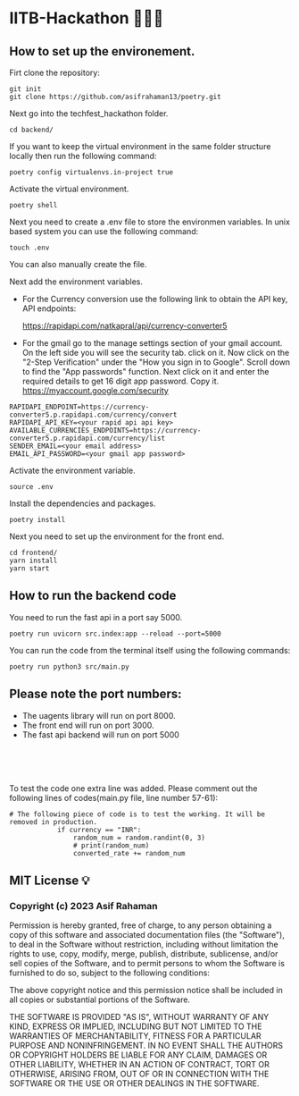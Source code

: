 # IITB-Hackathon 🧑🏼‍💻

## How to set up the environement.

Firt clone the repository:

```
git init
git clone https://github.com/asifrahaman13/poetry.git
```

Next go into the techfest_hackathon folder.

```
cd backend/
```

If you want to keep the virtual environment in the same folder structure locally then run the following command:

```
poetry config virtualenvs.in-project true
```

Activate the virtual environment.

```
poetry shell
```

Next you need to create a .env file to store the environmen variables. In unix based system you can use the following command:

```
touch .env
```

You can also manually create the file. 

Next add the environment variables. 

- For the Currency conversion use the following link to obtain the API key, API endpoints:

  https://rapidapi.com/natkapral/api/currency-converter5

- For the gmail go to the manage settings section of your gmail account. On the left side you will see the security tab. click on it. Now click on the "2-Step   Verification" under the "How you sign in to Google". Scroll down to find the "App passwords" function. Next click on it and enter the required details to get 16 digit app password. Copy it.
  https://myaccount.google.com/security
  

```
RAPIDAPI_ENDPOINT=https://currency-converter5.p.rapidapi.com/currency/convert
RAPIDAPI_API_KEY=<your rapid api api key>
AVAILABLE_CURRENCIES_ENDPOINTS=https://currency-converter5.p.rapidapi.com/currency/list
SENDER_EMAIL=<your email address>
EMAIL_API_PASSWORD=<your gmail app password>
```

Activate the environment variable. 

```
source .env
```

Install the dependencies and packages.

```
poetry install
```

Next you need to set up the environment for the front end.

```
cd frontend/
yarn install 
yarn start
```

## How to run the backend code

You need to run the fast api in a port say 5000.

```
poetry run uvicorn src.index:app --reload --port=5000
```

You can run the code from the terminal itself using the following commands:

```
poetry run python3 src/main.py
```

## Please note the port numbers:
- The uagents library will run on port 8000.
- The front end will run on port 3000.
- The fast api backend will run on port 5000
<br/>
<br/>
<br/>

To test the code one extra line was added. Please comment out the following lines of codes(main.py file, line number 57-61):

```
# The following piece of code is to test the working. It will be removed in production.
            if currency == "INR":
                random_num = random.randint(0, 3)
                # print(random_num)
                converted_rate += random_num
```

## MIT License 💡

### Copyright (c) 2023 Asif Rahaman

Permission is hereby granted, free of charge, to any person obtaining a copy of this software and associated documentation files (the "Software"), to deal in the Software without restriction, including without limitation the rights to use, copy, modify, merge, publish, distribute, sublicense, and/or sell copies of the Software, and to permit persons to whom the Software is furnished to do so, subject to the following conditions:

The above copyright notice and this permission notice shall be included in all copies or substantial portions of the Software.

THE SOFTWARE IS PROVIDED "AS IS", WITHOUT WARRANTY OF ANY KIND, EXPRESS OR IMPLIED, INCLUDING BUT NOT LIMITED TO THE WARRANTIES OF MERCHANTABILITY, FITNESS FOR A PARTICULAR PURPOSE AND NONINFRINGEMENT. IN NO EVENT SHALL THE AUTHORS OR COPYRIGHT HOLDERS BE LIABLE FOR ANY CLAIM, DAMAGES OR OTHER LIABILITY, WHETHER IN AN ACTION OF CONTRACT, TORT OR OTHERWISE, ARISING FROM, OUT OF OR IN CONNECTION WITH THE SOFTWARE OR THE USE OR OTHER DEALINGS IN THE SOFTWARE.
